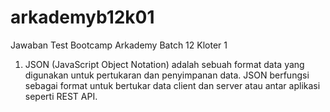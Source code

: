 # arkademyb12k01
Jawaban Test Bootcamp Arkademy Batch 12 Kloter 1

1. JSON (JavaScript Object Notation) adalah sebuah format data yang digunakan untuk pertukaran dan penyimpanan data. JSON berfungsi sebagai format untuk bertukar data client dan server atau antar aplikasi seperti REST API.


